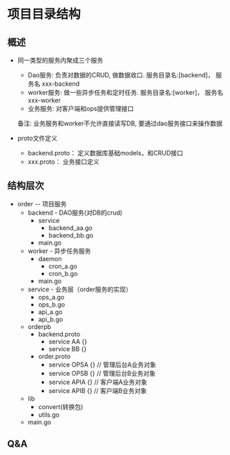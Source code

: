 # 项目目录结构
## 概述
- 同一类型的服务内聚成三个服务
    - Dao服务: 负责对数据的CRUD, 做数据收口. 服务目录名:[backend]， 服务名 xxx-backend 
    - worker服务: 做一些异步任务和定时任务. 服务目录名:[worker]， 服务名 xxx-worker
    - 业务服务: 对客户端和ops提供管理接口

    备注: 业务服务和worker不允许直接读写DB, 要通过dao服务接口来操作数据
- proto文件定义
    - backend.proto： 定义数据库基础models，和CRUD接口
    - xxx.proto： 业务接口定义

## 结构层次

- order -- 项目服务
    - backend - DAO服务(对DB的crud) 
        - service
            - backend_aa.go
            - backend_bb.go
        - main.go
    - worker - 异步任务服务
        - daemon
            - cron_a.go
            - cron_b.go
        - main.go
    - service - 业务层（order服务的实现）
        - ops_a.go 
        - ops_b.go 
        - api_a.go 
        - api_b.go 
    - orderpb
        - backend.proto
            - service AA {}
            - service BB {}
        - order.proto
            - service OPSA {} // 管理后台A业务对象
            - service OPSB {} // 管理后台B业务对象
            - service APIA {} // 客户端A业务对象
            - service APIB {} // 客户端B业务对象
    - lib
        - convert(转换包)
        - utils.go
    - main.go

## Q&A
